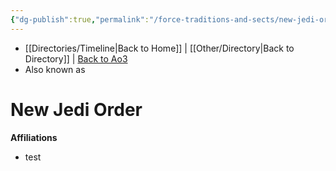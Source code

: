 ```yaml
---
{"dg-publish":true,"permalink":"/force-traditions-and-sects/new-jedi-order/","tags":["galacticsenate","resistance","jedi","faction"]}
---
```


- [[Directories/Timeline\|Back to Home]] | [[Other/Directory\|Back to Directory]] | [Back to Ao3](https://archiveofourown.org/works/19334440/chapters/45992584)
- Also known as

# New Jedi Order


**Affiliations** 
- test
